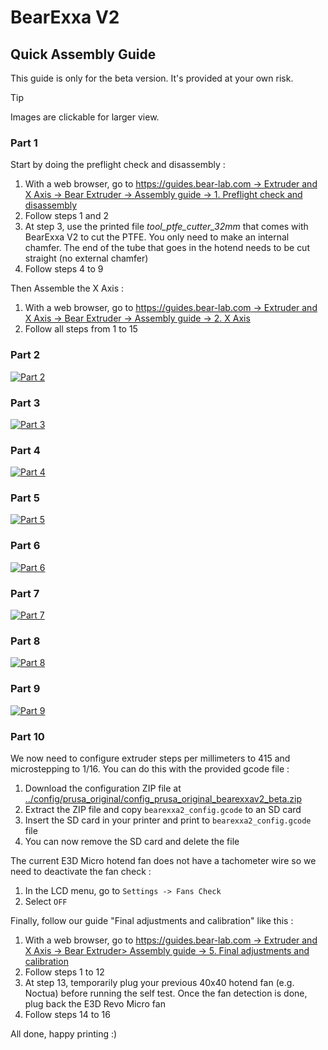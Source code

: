 # BearExxa V2

## Quick Assembly Guide

This guide is only for the beta version. It's provided at your own risk.

> [!TIP]
> Images are clickable for larger view.

### Part 1
Start by doing the preflight check and disassembly :
  1. With a web browser, go to [https://guides.bear-lab.com -> Extruder and X Axis -> Bear Extruder -> Assembly guide -> 1. Preflight check and disassembly](https://guides.bear-lab.com/Guide/1.+Preflight+check+and+disassembly/34?lang=en)
  1. Follow steps 1 and 2
  1. At step 3, use the printed file *tool_ptfe_cutter_32mm* that comes with BearExxa V2 to cut the PTFE. You only need to make an internal chamfer. The end of the tube that goes in the hotend needs to be cut straight (no external chamfer)
  1. Follow steps 4 to 9

Then Assemble the X Axis :
  1. With a web browser, go to [https://guides.bear-lab.com -> Extruder and X Axis -> Bear Extruder -> Assembly guide -> 2. X Axis](https://guides.bear-lab.com/Guide/2.+X+axis/39?lang=en)
  1. Follow all steps from 1 to 15

### Part 2
[![Part 2](images/quick_assembly_02.jpg)](images/quick_assembly_02.jpg)

### Part 3
[![Part 3](images/quick_assembly_03.jpg)](images/quick_assembly_03.jpg)

### Part 4
[![Part 4](images/quick_assembly_04.jpg)](images/quick_assembly_04.jpg)

### Part 5
[![Part 5](images/quick_assembly_05.jpg)](images/quick_assembly_05.jpg)

### Part 6
[![Part 6](images/quick_assembly_06.jpg)](images/quick_assembly_06.jpg)

### Part 7
[![Part 7](images/quick_assembly_07.jpg)](images/quick_assembly_07.jpg)

### Part 8
[![Part 8](images/quick_assembly_08.jpg)](images/quick_assembly_08.jpg)

### Part 9
[![Part 9](images/quick_assembly_09.jpg)](images/quick_assembly_09.jpg)

### Part 10
We now need to configure extruder steps per millimeters to 415 and microstepping to 1/16. You can do this with the provided gcode file :
  1. Download the configuration ZIP file at [../config/prusa_original/config_prusa_original_bearexxav2_beta.zip](https://github.com/gregsaun/BearExxa-V2/blob/main/doc/config/prusa_original/config_prusa_original_bearexxav2_beta.zip?raw=true)
  1. Extract the ZIP file and copy `bearexxa2_config.gcode` to an SD card
  1. Insert the SD card in your printer and print to `bearexxa2_config.gcode` file
  1. You can now remove the SD card and delete the file

The current E3D Micro hotend fan does not have a tachometer wire so we need to deactivate the fan check :
  1. In the LCD menu, go to `Settings -> Fans Check`
  1. Select `OFF`

Finally, follow our guide "Final adjustments and calibration" like this :
  1. With a web browser, go to [https://guides.bear-lab.com -> Extruder and X Axis -> Bear Extruder> Assembly guide -> 5. Final adjustments and calibration](https://guides.bear-lab.com/Guide/5.+Final+adjustments+and+calibration/38?lang=en)
  1. Follow steps 1 to 12
  1. At step 13, temporarily plug your previous 40x40 hotend fan (e.g. Noctua) before running the self test. Once the fan detection is done, plug back the E3D Revo Micro fan
  1. Follow steps 14 to 16

All done, happy printing :)
